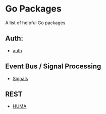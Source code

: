 # Go Packages

A list of helpful Go packages

## Auth:

- [auth](https://github.com/go-pkgz/auth)

## Event Bus / Signal Processing

- [Signals](https://github.com/maniartech/signals)

## REST

- [HUMA](https://huma.rocks)

